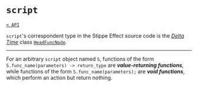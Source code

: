 <!-- Proofread and update for 1.2.0 -->
<!-- TODO
    * S.run(?) -> ?
    * S.run(?);
-->

# `script`

[`< API`](README.md)

`script`'s correspondent type in the Stippe Effect source code is the [*Delta Time*](https://github.com/jbunke/delta-time) class [`HeadFuncNode`](https://github.com/jbunke/delta-time/blob/master/script/src/com/jordanbunke/delta_time/scripting/ast/nodes/function/HeadFuncNode.java).

---

For an arbitrary `script` object named `S`, functions of the form `S.func_name(parameters) -> return_type` are __*value-returning functions*__, while functions of the form `S.func_name(parameters);` are __*void functions*__, which perform an action but return nothing.

<!-- TODO -->